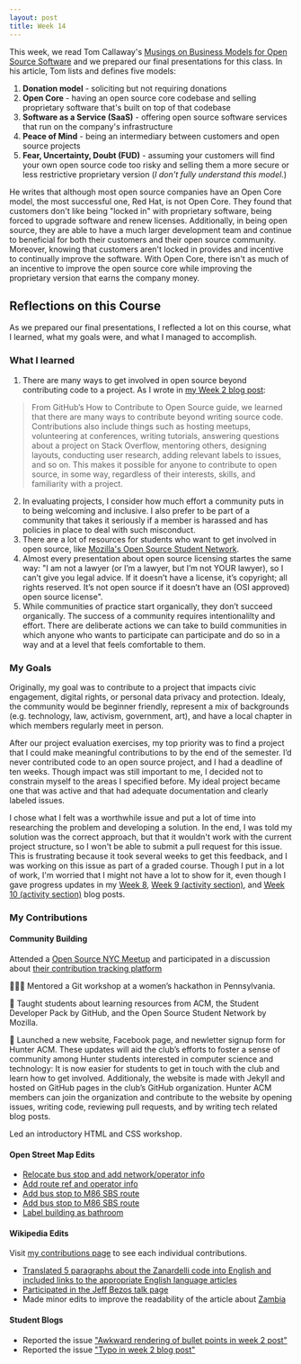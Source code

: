 ```yaml
---
layout: post
title: Week 14
---
```


This week, we read Tom Callaway's [Musings on Business Models for Open Source Software](https://spot.livejournal.com/327801.html) and we prepared our final presentations for this class. In his article, Tom lists and defines five models:
1. **Donation model** - soliciting but not requiring donations
2. **Open Core** - having an open source core codebase and selling proprietary software that's built on top of that codebase
3. **Software as a Service (SaaS)** - offering open source software services that run on the company's infrastructure
4. **Peace of Mind** - being an intermediary between customers and open source projects
5. **Fear, Uncertainty, Doubt (FUD)** - assuming your customers will find your own open source code too risky and selling them a more secure or less restrictive proprietary version (*I don't fully understand this model.*)

He writes that although most open source companies have an Open Core model, the most successful one, Red Hat, is not Open Core. They found that customers don't like being "locked in" with proprietary software, being forced to upgrade software and renew licenses. Additionally, in being open source, they are able to have a much larger development team and continue to beneficial for both their customers and their open source community. Moreover, knowing that customers aren't locked in provides and incentive to continually improve the software. With Open Core, there isn't as much of an incentive to improve the open source core while improving the proprietary version that earns the company money.  


## Reflections on this Course
As we prepared our final presentations, I reflected a lot on this course, what I learned, what my goals were, and what I managed to accomplish. 

### What I learned
1. There are many ways to get involved in open source beyond contributing code to a project. As I wrote in [my Week 2 blog post](https://hunter-college-ossd-spr19.github.io/codesue-weekly/week02/):
> From GitHub’s How to Contribute to Open Source guide, we learned that there are many ways to contribute beyond writing source code. Contributions also include things such as hosting meetups, volunteering at conferences, writing tutorials, answering questions about a project on Stack Overflow, mentoring others, designing layouts, conducting user research, adding relevant labels to issues, and so on. This makes it possible for anyone to contribute to open source, in some way, regardless of their interests, skills, and familiarity with a project.
2. In evaluating projects, I consider how much effort a community puts in to being welcoming and inclusive. I also prefer to be part of a community that takes it seriously if a member is harassed and has policies in place to deal with such misconduct.
3. There are a lot of resources for students who want to get involved in open source, like [Mozilla's Open Source Student Network](https://ossn.club/).
4. Almost every presentation about open source licensing startes the same way: "I am not a lawyer (or I’m a lawyer, but I’m not YOUR lawyer), so I can’t give you legal advice. If it doesn’t have a license, it’s copyright; all rights reserved. It’s not open source if it doesn’t have an (OSI approved) open source license".
5. While communities of practice start organically, they don’t succeed organically. The success of a community requires intentionalilty and effort. There are deliberate actions we can take to build communities in which anyone who wants to participate can participate and do so in a way and at a level that feels comfortable to them.

### My Goals
Originally, my goal was to contribute to a project that impacts civic engagement, digital rights, or personal data privacy and protection. Idealy, the community would be beginner friendly, represent a mix of backgrounds (e.g. technology, law, activism, government, art), and have a local chapter in which members regularly meet in person.

After our project evaluation exercises, my top priority was to find a project that I could make meaningful contributions to by the end of the semester. I’d never contributed code to an open source project, and I had a deadline of ten weeks. Though impact was still important to me, I decided not to constrain myself to the areas I specified before. My ideal project became one that was active and that had adequate documentation and clearly labeled issues.

I chose what I felt was a worthwhile issue and put a lot of time into researching the problem and developing a solution. In the end, I was told my solution was the correct approach, but that it wouldn't work with the current project structure, so I won't be able to submit a pull request for this issue. This is frustrating because it took several weeks to get this feedback, and I was working on this issue as part of a graded course. Though I put in a lot of work, I'm worried that I might not have a lot to show for it, even though I gave progress updates in my [Week 8](https://hunter-college-ossd-spr19.github.io/codesue-weekly/week08/), [Week 9 (activity section)](https://hunter-college-ossd-spr19.github.io/codesue-weekly/week09/), and [Week 10 (activity section)](https://hunter-college-ossd-spr19.github.io/codesue-weekly/week10/) blog posts.    

### My Contributions

#### Community Building
Attended a [Open Source NYC Meetup](https://www.meetup.com/Open-Source-NYC/events/258592674/) and participated in a discussion about [their contribution tracking platform](https://hunter-college-ossd-spr19.github.io/codesue-weekly/week04/)

👩🏾‍💻 Mentored a Git workshop at a women’s hackathon in Pennsylvania.

📢 Taught students about learning resources from ACM, the Student Developer Pack by GitHub, and the Open Source Student Network by Mozilla.

🚀 Launched a new website, Facebook page, and newletter signup form for Hunter ACM. These updates will aid the club’s efforts to foster a sense of community among Hunter students interested in computer science and technology: It is now easier for students to get in touch with the club and learn how to get involved. Additionaly, the website is made with Jekyll and hosted on GitHub pages in the club’s GitHub organization. Hunter ACM members can join the organization and contribute to the website by opening issues, writing code, reviewing pull requests, and by writing tech related blog posts.

Led an introductory HTML and CSS workshop.

#### Open Street Map Edits
- [Relocate bus stop and add network/operator info](https://www.openstreetmap.org/changeset/66780795#map=19/40.77784/-73.95179)
- [Add route ref and operator info](https://www.openstreetmap.org/changeset/66780461)
- [Add bus stop to M86 SBS route](https://www.openstreetmap.org/changeset/66780314)
- [Add bus stop to M86 SBS route](https://www.openstreetmap.org/changeset/66780179)
- [Label building as bathroom](https://www.openstreetmap.org/changeset/66742741#map=16/40.7721/-73.9539)

#### Wikipedia Edits
Visit [my contributions page](https://en.wikipedia.org/wiki/Special:Contributions/Codesue) to see each individual contributions. 
- [Translated 5 paragraphs about the Zanardelli code into English and included links to the appropriate English language articles](https://en.wikipedia.org/wiki/Zanardelli_Code)
- [Participated in the Jeff Bezos talk page](https://en.wikipedia.org/w/index.php?title=Talk:Jeff_Bezos&diff=prev&oldid=882278168)
- Made minor edits to improve the readability of the article about [Zambia](https://en.wikipedia.org/wiki/Zambia)

#### Student Blogs
- Reported the issue ["Awkward rendering of bullet points in week 2 post"](https://github.com/hunter-college-ossd-spr19/Shane-Lester99-weekly/issues/2)
- Reported the issue ["Typo in week 2 blog post"](https://github.com/hunter-college-ossd-spr19/msats5-weekly/issues/2)

